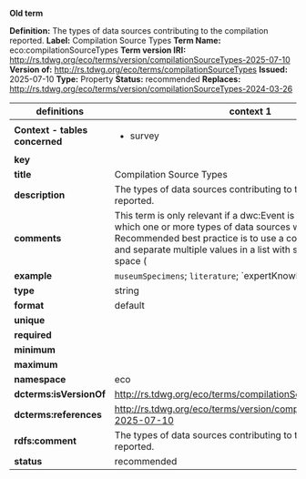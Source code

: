 **Old term**

**Definition:** The types of data sources contributing to the compilation reported.
**Label:** Compilation Source Types
**Term Name:** eco:compilationSourceTypes
**Term version IRI:** http://rs.tdwg.org/eco/terms/version/compilationSourceTypes-2025-07-10
**Version of:** http://rs.tdwg.org/eco/terms/compilationSourceTypes
**Issued:** 2025-07-10
**Type:** Property
**Status:** recommended
**Replaces:** http://rs.tdwg.org/eco/terms/version/compilationSourceTypes-2024-03-26


| definitions | context 1 |
|-|-|
| **Context - tables concerned** | <ul><li>survey</li></ul> |
| **key** |  |
| **title** | Compilation Source Types |
| **description** | The types of data sources contributing to the compilation reported. |
| **comments** | This term is only relevant if a dwc:Event is a compilation in which one or more types of data sources were used. Recommended best practice is to use a controlled vocabulary and separate multiple values in a list with space vertical bar space ( | ). This term has an equivalent in the dwciri: namespace that allows only an IRI as a value, whereas this term allows for any string literal value. |
| **example** | `museumSpecimens`; `literature`; `expertKnowledge | localKnowledge` |
| **type** | string |
| **format** | default |
| **unique** |  |
| **required** |  |
| **minimum** |  |
| **maximum** |  |
| **namespace** | eco |
| **dcterms:isVersionOf** | http://rs.tdwg.org/eco/terms/compilationSourceTypes |
| **dcterms:references** | http://rs.tdwg.org/eco/terms/version/compilationSourceTypes-2025-07-10 |
| **rdfs:comment** | The types of data sources contributing to the compilation reported. |
| **status** | recommended |
